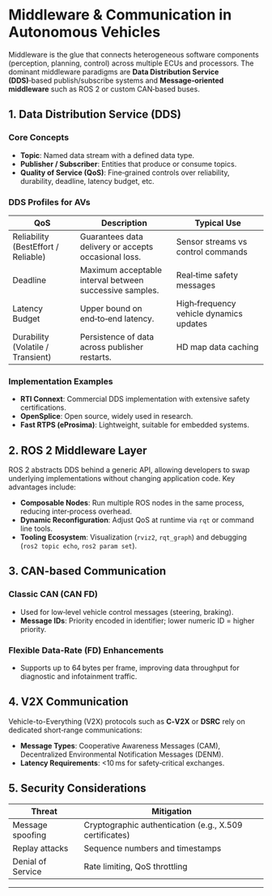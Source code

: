 # Middleware & Communication in Autonomous Vehicles  

Middleware is the glue that connects heterogeneous software components (perception, planning, control) across multiple ECUs and processors. The dominant middleware paradigms are **Data Distribution Service (DDS)**‑based publish/subscribe systems and **Message‑oriented middleware** such as ROS 2 or custom CAN‑based buses.

## 1. Data Distribution Service (DDS)

### Core Concepts  
- **Topic**: Named data stream with a defined data type.  
- **Publisher / Subscriber**: Entities that produce or consume topics.  
- **Quality of Service (QoS)**: Fine‑grained controls over reliability, durability, deadline, latency budget, etc.

### DDS Profiles for AVs  
| QoS | Description | Typical Use |
|-----|-------------|--------------|
| Reliability (BestEffort / Reliable) | Guarantees data delivery or accepts occasional loss. | Sensor streams vs control commands |
| Deadline | Maximum acceptable interval between successive samples. | Real‑time safety messages |
| Latency Budget | Upper bound on end‑to‑end latency. | High‑frequency vehicle dynamics updates |
| Durability (Volatile / Transient) | Persistence of data across publisher restarts. | HD map data caching |

### Implementation Examples  
- **RTI Connext**: Commercial DDS implementation with extensive safety certifications.  
- **OpenSplice**: Open source, widely used in research.  
- **Fast RTPS (eProsima)**: Lightweight, suitable for embedded systems.

## 2. ROS 2 Middleware Layer  

ROS 2 abstracts DDS behind a generic API, allowing developers to swap underlying implementations without changing application code. Key advantages include:

- **Composable Nodes**: Run multiple ROS nodes in the same process, reducing inter‑process overhead.  
- **Dynamic Reconfiguration**: Adjust QoS at runtime via `rqt` or command line tools.  
- **Tooling Ecosystem**: Visualization (`rviz2`, `rqt_graph`) and debugging (`ros2 topic echo`, `ros2 param set`).

## 3. CAN‑based Communication  

### Classic CAN (CAN FD)  
- Used for low‑level vehicle control messages (steering, braking).  
- **Message IDs**: Priority encoded in identifier; lower numeric ID = higher priority.  

### Flexible Data‑Rate (FD) Enhancements  
- Supports up to 64 bytes per frame, improving data throughput for diagnostic and infotainment traffic.

## 4. V2X Communication

Vehicle-to-Everything (V2X) protocols such as **C‑V2X** or **DSRC** rely on dedicated short‑range communications:

- **Message Types**: Cooperative Awareness Messages (CAM), Decentralized Environmental Notification Messages (DENM).  
- **Latency Requirements**: <10 ms for safety‑critical exchanges.  

## 5. Security Considerations

| Threat | Mitigation |
|--------|------------|
| Message spoofing | Cryptographic authentication (e.g., X.509 certificates) |
| Replay attacks | Sequence numbers and timestamps |
| Denial of Service | Rate limiting, QoS throttling |

---